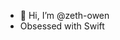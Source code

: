 - 👋 Hi, I’m @zeth-owen
- Obsessed with Swift
<!---
zeth-owen/zeth-owen is a ✨ special ✨ repository because its `README.md` (this file) appears on your GitHub profile.
You can click the Preview link to take a look at your changes.
--->

